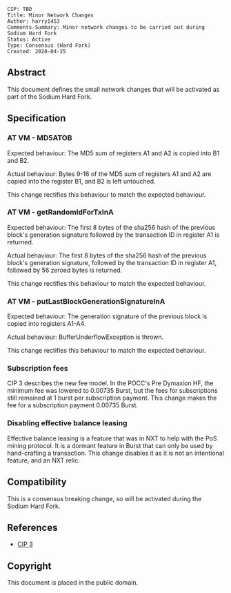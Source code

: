     CIP: TBD
    Title: Minor Network Changes
    Author: harry1453
    Comments-Summary: Minor network changes to be carried out during Sodium Hard Fork
    Status: Active
    Type: Consensus (Hard Fork)
    Created: 2020-04-25

## Abstract

This document defines the small network changes that will be activated as part of the Sodium Hard Fork.

## Specification

### AT VM - MD5ATOB

Expected behaviour: The MD5 sum of registers A1 and A2 is copied into B1 and B2.

Actual behaviour: Bytes 9-16 of the MD5 sum of registers A1 and A2 are copied into the register B1, and B2 is left untouched.

This change rectifies this behaviour to match the expected behaviour.

### AT VM - getRandomIdForTxInA

Expected behaviour: The first 8 bytes of the sha256 hash of the previous block's generation signature followed by the transaction ID in register A1 is returned.

Actual behaviour: The first 8 bytes of the sha256 hash of the previous block's generation signature, followed by the transaction ID in register A1, followed by 56 zeroed bytes is returned.

This change rectifies this behaviour to match the expected behaviour.

### AT VM - putLastBlockGenerationSignatureInA

Expected behaviour: The generation signature of the previous block is copied into registers A1-A4.

Actual behaviour: BufferUnderflowException is thrown.

This change rectifies this behaviour to match the expected behaviour.

### Subscription fees

CIP 3 describes the new fee model. In the POCC's Pre Dymaxion HF, the minimum fee was lowered to 0.00735 Burst, but the fees for subscriptions still remained at 1 burst per subscription payment. This change makes the fee for a subscription payment 0.00735 Burst.

### Disabling effective balance leasing

Effective balance leasing is a feature that was in NXT to help with the PoS mining protocol. It is a dormant feature in Burst that can only be used by hand-crafting a transaction. This change disables it as it is not an intentional feature, and an NXT relic.

## Compatibility

This is a consensus breaking change, so will be activated during the Sodium Hard Fork.

## References

* [CIP 3](cip-0003.md)

## Copyright

This document is placed in the public domain.
